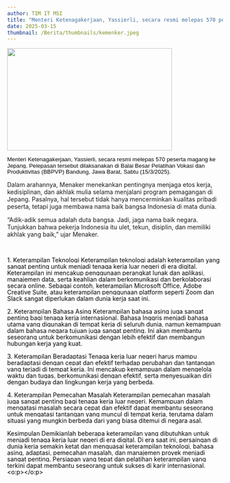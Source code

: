 ```yaml
---
author: TIM IT MSI
title: "Menteri Ketenagakerjaan, Yassierli, secara resmi melepas 570 peserta magang ke Jepang."
date: 2025-03-15
thumbnail: /Berita/thumbnails/kemenker.jpeg
---
```

<p style="line-height: 1.1;"><span style="font-size: 10pt; font-family: arial, helvetica, sans-serif;"><img src="/images/kemenker.jpeg" width="385" height="239" alt="" /></span></p>
<p class="MsoNormal"><span style="font-size: 10pt; font-family: arial, helvetica, sans-serif;"><span style="line-height: 107%; color: black; background: white;">Menteri Ketenagakerjaan, Yassierli, secara resmi melepas 570 peserta magang ke Jepang. Pelepasan tersebut dilaksanakan di Balai Besar Pelatihan Vokasi dan Produktivitas (BBPVP) Bandung, Jawa Barat, Sabtu (15/3/2025).

Dalam arahannya, Menaker menekankan pentingnya menjaga etos kerja, kedisiplinan, dan akhlak mulia selama menjalani program pemagangan di Jepang. Pasalnya, hal tersebut tidak hanya mencerminkan kualitas pribadi peserta, tetapi juga membawa nama baik bangsa Indonesia di mata dunia.

“Adik-adik semua adalah duta bangsa. Jadi, jaga nama baik negara. Tunjukkan bahwa pekerja Indonesia itu ulet, tekun, disiplin, dan memiliki akhlak yang baik,” ujar Menaker.

</span><span style="line-height: 107%; color: black;"><br style="animation-name: none !important; transition-property: none !important; font-variant-ligatures: normal; font-variant-caps: normal; orphans: 2; widows: 2; -webkit-text-stroke-width: 0px; text-decoration-thickness: initial; text-decoration-style: initial; text-decoration-color: initial; word-spacing: 0px;" /><br style="animation-name: none !important; transition-property: none !important; font-variant-ligatures: normal; font-variant-caps: normal; orphans: 2; widows: 2; -webkit-text-stroke-width: 0px; text-decoration-thickness: initial; text-decoration-style: initial; text-decoration-color: initial; word-spacing: 0px;" /><span style="background: white;">1. Keterampilan Teknologi Keterampilan teknologi adalah keterampilan yang sangat penting untuk menjadi tenaga kerja luar negeri di era digital. Keterampilan ini mencakup penggunaan perangkat lunak dan aplikasi, manajemen data, serta keahlian dalam berkomunikasi dan berkolaborasi secara online. Sebagai contoh, keterampilan Microsoft Office, Adobe Creative Suite, atau keterampilan penggunaan platform seperti Zoom dan Slack sangat diperlukan dalam dunia kerja saat ini.</span><br style="animation-name: none !important; transition-property: none !important; font-variant-ligatures: normal; font-variant-caps: normal; orphans: 2; widows: 2; -webkit-text-stroke-width: 0px; text-decoration-thickness: initial; text-decoration-style: initial; text-decoration-color: initial; word-spacing: 0px;" /><br style="animation-name: none !important; transition-property: none !important; font-variant-ligatures: normal; font-variant-caps: normal; orphans: 2; widows: 2; -webkit-text-stroke-width: 0px; text-decoration-thickness: initial; text-decoration-style: initial; text-decoration-color: initial; word-spacing: 0px;" /><span style="background: white;">2. Keterampilan Bahasa Asing Keterampilan bahasa asing juga sangat penting bagi tenaga kerja internasional. Bahasa Inggris menjadi bahasa utama yang digunakan di tempat kerja di seluruh dunia, namun kemampuan dalam bahasa negara tujuan juga sangat penting. Ini akan membantu seseorang untuk berkomunikasi dengan lebih efektif dan membangun hubungan kerja yang kuat.</span><span style="line-height: 107%; color: black;"><br style="animation-name: none !important; transition-property: none !important; font-variant-ligatures: normal; font-variant-caps: normal; orphans: 2; widows: 2; -webkit-text-stroke-width: 0px; text-decoration-thickness: initial; text-decoration-style: initial; text-decoration-color: initial; word-spacing: 0px;" /><br style="animation-name: none !important; transition-property: none !important; font-variant-ligatures: normal; font-variant-caps: normal; orphans: 2; widows: 2; -webkit-text-stroke-width: 0px; text-decoration-thickness: initial; text-decoration-style: initial; text-decoration-color: initial; word-spacing: 0px;" /><span style="background: white;">3. Keterampilan Beradaptasi Tenaga kerja luar negeri harus mampu beradaptasi dengan cepat dan efektif terhadap perubahan dan tantangan yang terjadi di tempat kerja. Ini mencakup kemampuan dalam mengelola waktu dan tugas, berkomunikasi dengan efektif, serta menyesuaikan diri dengan budaya dan lingkungan kerja yang berbeda.</span><span style="line-height: 107%; color: black;"><br style="animation-name: none !important; transition-property: none !important; font-variant-ligatures: normal; font-variant-caps: normal; orphans: 2; widows: 2; -webkit-text-stroke-width: 0px; text-decoration-thickness: initial; text-decoration-style: initial; text-decoration-color: initial; word-spacing: 0px;" /><br style="animation-name: none !important; transition-property: none !important; font-variant-ligatures: normal; font-variant-caps: normal; orphans: 2; widows: 2; -webkit-text-stroke-width: 0px; text-decoration-thickness: initial; text-decoration-style: initial; text-decoration-color: initial; word-spacing: 0px;" /><span style="background: white;">4. Keterampilan Pemecahan Masalah Keterampilan pemecahan masalah juga sangat penting bagi tenaga kerja luar negeri. Kemampuan dalam mengatasi masalah secara cepat dan efektif dapat membantu seseorang untuk mengatasi tantangan yang muncul di tempat kerja, terutama dalam situasi yang mungkin berbeda dari yang biasa ditemui di negara asal.</span><span style="line-height: 107%; color: black;"><br style="animation-name: none !important; transition-property: none !important; font-variant-ligatures: normal; font-variant-caps: normal; orphans: 2; widows: 2; -webkit-text-stroke-width: 0px; text-decoration-thickness: initial; text-decoration-style: initial; text-decoration-color: initial; word-spacing: 0px;" /><br style="animation-name: none !important; transition-property: none !important; font-variant-ligatures: normal; font-variant-caps: normal; orphans: 2; widows: 2; -webkit-text-stroke-width: 0px; text-decoration-thickness: initial; text-decoration-style: initial; text-decoration-color: initial; word-spacing: 0px;" /><span style="background: white;">Kesimpulan Demikianlah beberapa keterampilan yang dibutuhkan untuk menjadi tenaga kerja luar negeri di era digital. Di era saat ini, persaingan di dunia kerja semakin ketat dan menguasai keterampilan teknologi, bahasa asing, adaptasi, pemecahan masalah, dan manajemen proyek menjadi sangat penting. Persiapan yang tepat dan pelatihan keterampilan yang terkini dapat membantu seseorang untuk sukses di karir internasional.</span><br ></span></span></span><o:p></o:p></p>